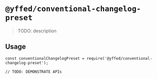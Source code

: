 # `@yffed/conventional-changelog-preset`

> TODO: description

## Usage

```
const conventionalChangelogPreset = require('@yffed/conventional-changelog-preset');

// TODO: DEMONSTRATE APIs
```
